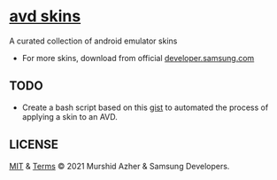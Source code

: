 # [avd skins](https://github.com/murshidazher/avd_skins)

A curated collection of android emulator skins

- For more skins, download from official [developer.samsung.com](https://developer.samsung.com/galaxy-emulator-skin/guide.html)

## TODO

- Create a bash script based on this [gist](https://gist.github.com/badsyntax/ce848ab40b952d944c496575d40e5427) to automated the process of applying a skin to an AVD.

## LICENSE

[MIT](https://github.com/murshidazher/this-mac/blob/main/LICENSE) & [Terms](https://developer.samsung.com/terms) &copy; 2021 Murshid Azher & Samsung Developers.
